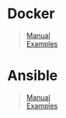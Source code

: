 # Docker
> [Manual](https://github.com/Kabanus/nix/blob/master/content/manuals/docker.md)  
> [Examples](https://github.com/Kabanus/nix/tree/master/content/examples/docker)
# Ansible
>[Manual](https://github.com/Kabanus/nix/blob/master/content/manuals/docker.md)  
>[Examples](https://github.com/Kabanus/nix/tree/master/content/examples/ansible)
